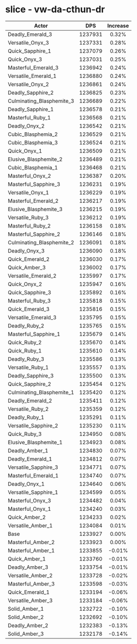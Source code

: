 # slice - vw-da-cthun-dr
| Actor | DPS | Increase |
|---|:---:|:---:|
|Deadly_Emerald_3|1237931|0.32%|
|Versatile_Onyx_3|1237331|0.28%|
|Quick_Sapphire_1|1237079|0.26%|
|Quick_Onyx_3|1237031|0.25%|
|Masterful_Emerald_3|1236942|0.24%|
|Versatile_Emerald_1|1236880|0.24%|
|Versatile_Onyx_2|1236861|0.24%|
|Deadly_Sapphire_2|1236825|0.23%|
|Culminating_Blasphemite_3|1236689|0.22%|
|Deadly_Sapphire_1|1236578|0.21%|
|Masterful_Ruby_1|1236568|0.21%|
|Deadly_Onyx_2|1236542|0.21%|
|Cubic_Blasphemia_2|1236529|0.21%|
|Cubic_Blasphemia_3|1236524|0.21%|
|Quick_Onyx_1|1236509|0.21%|
|Elusive_Blasphemite_2|1236489|0.21%|
|Cubic_Blasphemia_1|1236468|0.21%|
|Masterful_Onyx_2|1236387|0.20%|
|Masterful_Sapphire_3|1236231|0.19%|
|Versatile_Onyx_1|1236229|0.19%|
|Masterful_Emerald_2|1236217|0.19%|
|Elusive_Blasphemite_3|1236215|0.19%|
|Versatile_Ruby_3|1236212|0.19%|
|Masterful_Ruby_2|1236158|0.18%|
|Masterful_Sapphire_2|1236146|0.18%|
|Culminating_Blasphemite_2|1236091|0.18%|
|Deadly_Onyx_3|1236090|0.18%|
|Quick_Emerald_2|1236030|0.17%|
|Quick_Amber_3|1236002|0.17%|
|Versatile_Emerald_2|1235997|0.17%|
|Quick_Onyx_2|1235947|0.16%|
|Quick_Sapphire_3|1235892|0.16%|
|Masterful_Ruby_3|1235818|0.15%|
|Quick_Emerald_3|1235816|0.15%|
|Versatile_Emerald_3|1235795|0.15%|
|Deadly_Ruby_2|1235765|0.15%|
|Masterful_Sapphire_1|1235679|0.14%|
|Quick_Ruby_2|1235670|0.14%|
|Quick_Ruby_1|1235610|0.14%|
|Deadly_Ruby_3|1235586|0.13%|
|Versatile_Ruby_1|1235557|0.13%|
|Deadly_Sapphire_3|1235500|0.13%|
|Quick_Sapphire_2|1235454|0.12%|
|Culminating_Blasphemite_1|1235420|0.12%|
|Deadly_Emerald_2|1235411|0.12%|
|Versatile_Ruby_2|1235359|0.12%|
|Deadly_Ruby_1|1235291|0.11%|
|Versatile_Sapphire_2|1235230|0.11%|
|Quick_Ruby_3|1234950|0.08%|
|Elusive_Blasphemite_1|1234923|0.08%|
|Deadly_Amber_1|1234830|0.07%|
|Deadly_Emerald_1|1234812|0.07%|
|Versatile_Sapphire_3|1234771|0.07%|
|Masterful_Emerald_1|1234740|0.07%|
|Deadly_Onyx_1|1234640|0.06%|
|Versatile_Sapphire_1|1234599|0.05%|
|Masterful_Onyx_3|1234482|0.04%|
|Masterful_Onyx_1|1234240|0.03%|
|Quick_Amber_2|1234233|0.02%|
|Versatile_Amber_1|1234084|0.01%|
|Base|1233927|0.00%|
|Masterful_Amber_2|1233923|0.00%|
|Masterful_Amber_1|1233855|-0.01%|
|Quick_Amber_1|1233760|-0.01%|
|Deadly_Amber_3|1233754|-0.01%|
|Versatile_Amber_2|1233728|-0.02%|
|Masterful_Amber_3|1233598|-0.03%|
|Quick_Emerald_1|1233194|-0.06%|
|Versatile_Amber_3|1233184|-0.06%|
|Solid_Amber_1|1232722|-0.10%|
|Solid_Amber_2|1232692|-0.10%|
|Deadly_Amber_2|1232383|-0.13%|
|Solid_Amber_3|1232178|-0.14%|
